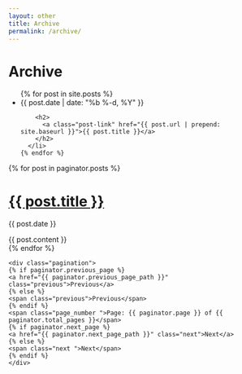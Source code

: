 ```yaml
---
layout: other
title: Archive
permalink: /archive/
---
```

 <h1 class="page-heading">Archive</h1>

  <ul class="post-list">
    {% for post in site.posts %}
      <li>
        <span class="post-meta">{{ post.date | date: "%b %-d, %Y" }}</span>

        <h2>
          <a class="post-link" href="{{ post.url | prepend: site.baseurl }}">{{ post.title }}</a>
        </h2>
      </li>
    {% endfor %}
  </ul>
<!-- This loops through the paginated posts -->
  {% for post in paginator.posts %}
      <h1><a href="{{ post.url }}">{{ post.title }}</a></h1>
      <p class="author">
      <span class="date">{{ post.date }}</span>
      </p>
      <div class="content">
      {{ post.content }}
      </div>
      {% endfor %}

<!-- Pagination links -->
    <div class="pagination">
    {% if paginator.previous_page %}
    <a href="{{ paginator.previous_page_path }}" class="previous">Previous</a>
    {% else %}
    <span class="previous">Previous</span>
    {% endif %}
    <span class="page_number ">Page: {{ paginator.page }} of {{ paginator.total_pages }}</span>
    {% if paginator.next_page %}
    <a href="{{ paginator.next_page_path }}" class="next">Next</a>
    {% else %}
    <span class="next ">Next</span>
    {% endif %}
    </div>
